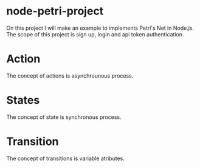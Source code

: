 # node-petri-project
On this project I will make an example to implements Petri's Net in Node.js. The scope of this project is sign up, login and api token authentication.

# Action
The concept of actions is asynchrounous process.

# States
The concept of state is synchronous process.

# Transition
The concept of transitions is variable atributes.